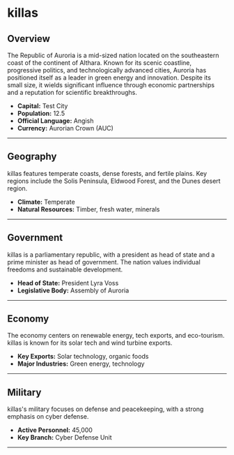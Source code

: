 # killas

## Overview
The Republic of Auroria is a mid-sized nation located on the southeastern coast of the continent of Althara. Known for its scenic coastline, progressive politics, and technologically advanced cities, Auroria has positioned itself as a leader in green energy and innovation. Despite its small size, it wields significant influence through economic partnerships and a reputation for scientific breakthroughs.

- **Capital:** Test City
- **Population:** 12.5
- **Official Language:** Angish
- **Currency:** Aurorian Crown (AUC)

---

## Geography
killas features temperate coasts, dense forests, and fertile plains. Key regions include the Solis Peninsula, Eldwood Forest, and the Dunes desert region.

- **Climate:** Temperate
- **Natural Resources:** Timber, fresh water, minerals

---

## Government
killas is a parliamentary republic, with a president as head of state and a prime minister as head of government. The nation values individual freedoms and sustainable development.

- **Head of State:** President Lyra Voss
- **Legislative Body:** Assembly of Auroria

---

## Economy
The economy centers on renewable energy, tech exports, and eco-tourism. killas is known for its solar tech and wind turbine exports.

- **Key Exports:** Solar technology, organic foods
- **Major Industries:** Green energy, technology

---

## Military
killas's military focuses on defense and peacekeeping, with a strong emphasis on cyber defense.

- **Active Personnel:** 45,000
- **Key Branch:** Cyber Defense Unit

---

